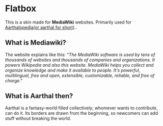 # Flatbox
This is a skin made for **MediaWiki** websites. Primarily used for [Aarthalopedia(or aarthal for short)](aarthal.com).. 

## What is Mediawiki?
The website explains like this: *"The MediaWiki software is used by tens of thousands of websites and thousands of companies and organizations. It powers Wikipedia and also this website. MediaWiki helps you collect and organize knowledge and make it available to people. It's powerful, multilingual, free and open, extensible, customizable, reliable, and free of charge."*

## What is Aarthal then?
Aarthal is a fantasy-world filled collectively; whomever wants to contribute, can do it. Its borders are drawn from the beginning, so newcomers can add stuff without breaking the world.